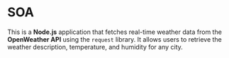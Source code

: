 # SOA

This is a  **Node.js** application that fetches real-time weather data from the **OpenWeather API** using the `request` library. It allows users to retrieve the weather description, temperature, and humidity for any city.
